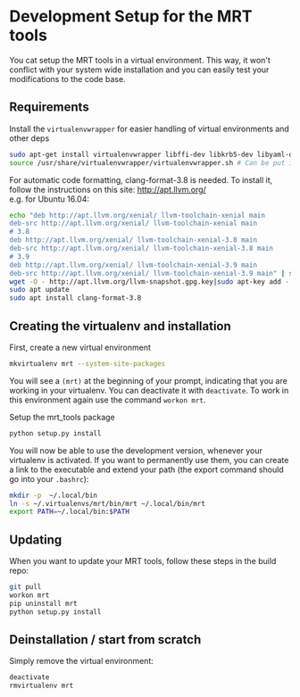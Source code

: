# Development Setup for the MRT tools
You cat setup the MRT tools in a virtual environment. This way, it won't conflict with your system wide installation and you can easily test your modifications to the code base.

## Requirements
Install the `virtualenvwrapper` for easier handling of virtual environments and other deps
```bash
sudo apt-get install virtualenvwrapper libffi-dev libkrb5-dev libyaml-dev
source /usr/share/virtualenvwrapper/virtualenvwrapper.sh # Can be put into bashrc
```

For automatic code formatting, clang-format-3.8 is needed. To install it, follow the instructions on this site: http://apt.llvm.org/  
e.g. for Ubuntu 16.04:
```bash
echo "deb http://apt.llvm.org/xenial/ llvm-toolchain-xenial main
deb-src http://apt.llvm.org/xenial/ llvm-toolchain-xenial main
# 3.8
deb http://apt.llvm.org/xenial/ llvm-toolchain-xenial-3.8 main
deb-src http://apt.llvm.org/xenial/ llvm-toolchain-xenial-3.8 main
# 3.9
deb http://apt.llvm.org/xenial/ llvm-toolchain-xenial-3.9 main
deb-src http://apt.llvm.org/xenial/ llvm-toolchain-xenial-3.9 main" | sudo tee /etc/apt/sources.list.d/llvm.list
wget -O - http://apt.llvm.org/llvm-snapshot.gpg.key|sudo apt-key add -
sudo apt update
sudo apt install clang-format-3.8
```

## Creating the virtualenv and installation
First, create a new virtual environment
```bash
mkvirtualenv mrt --system-site-packages
```
You will see a `(mrt)` at the beginning of your prompt, indicating that you are working in your virtualenv.
You can deactivate it with `deactivate`. To work in this environment again use the command `workon mrt`.

Setup the mrt_tools package
```bash
python setup.py install
```

You will now be able to use the development version, whenever your virtualenv is activated.
If you want to permanently use them, you can create a link to the executable and extend your path (the export command should go into your `.bashrc`):
```bash
mkdir -p  ~/.local/bin
ln -s ~/.virtualenvs/mrt/bin/mrt ~/.local/bin/mrt
export PATH=~/.local/bin:$PATH
```
## Updating
When you want to update your MRT tools, follow these steps in the build repo:
```bash
git pull
workon mrt
pip uninstall mrt
python setup.py install
```

## Deinstallation / start from scratch
Simply remove the virtual environment:
```bash
deactivate
rmvirtualenv mrt
```
